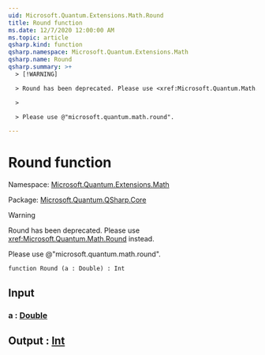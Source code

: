 ```yaml
---
uid: Microsoft.Quantum.Extensions.Math.Round
title: Round function
ms.date: 12/7/2020 12:00:00 AM
ms.topic: article
qsharp.kind: function
qsharp.namespace: Microsoft.Quantum.Extensions.Math
qsharp.name: Round
qsharp.summary: >+
  > [!WARNING]

  > Round has been deprecated. Please use <xref:Microsoft.Quantum.Math.Round> instead.

  >

  > Please use @"microsoft.quantum.math.round".

---
```


# Round function

Namespace: [Microsoft.Quantum.Extensions.Math](xref:Microsoft.Quantum.Extensions.Math)

Package: [Microsoft.Quantum.QSharp.Core](https://nuget.org/packages/Microsoft.Quantum.QSharp.Core)


> [!WARNING]
> Round has been deprecated. Please use <xref:Microsoft.Quantum.Math.Round> instead.
>
> Please use @"microsoft.quantum.math.round".



```qsharp
function Round (a : Double) : Int
```


## Input

### a : [Double](xref:microsoft.quantum.lang-ref.double)





## Output : [Int](xref:microsoft.quantum.lang-ref.int)

